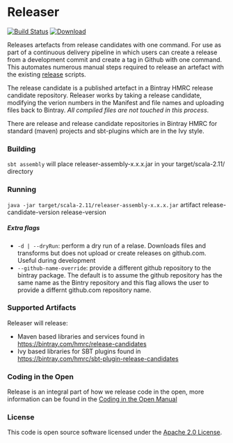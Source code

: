 # Releaser

[![Build Status](https://travis-ci.org/hmrc/releaser.svg?branch=master)](https://travis-ci.org/hmrc/releaser) [ ![Download](https://api.bintray.com/packages/hmrc/releases/releaser/images/download.svg) ](https://bintray.com/hmrc/releases/releaser/_latestVersion)

Releases artefacts from release candidates with one command. For use as part of a continuous delivery pipeline in which users can create a release from a development commit and create a tag in Github with one command. This automates numerous manual steps required to release an artefact with the existing [release](https://github.com/hmrc/release) scripts.

The release candidate is a published artefact in a Bintray HMRC release candidate repository. Releaser works by taking a release candidate, modifying the verion numbers in the Manifest and file names and uploading files back to Bintray. *All compiled files are not touched in this process*.  

There are release and release candidate repositories in Bintray HMRC for standard (maven) projects and sbt-plugins which are in the Ivy style.

### Building
`sbt assembly` will place releaser-assembly-x.x.x.jar in your target/scala-2.11/ directory

### Running
`java -jar target/scala-2.11/releaser-assembly-x.x.x.jar` artifact release-candidate-version release-version

##### Extra flags
- `-d | --dryRun`: perform a dry run of a relase. Downloads files and transforms but does not upload or create releases on github.com. Useful during development
- `--github-name-override`: provide a different github repository to the bintray package. The default is to assume the github repository has the same name as the Bintry repository and this flag allows the user to provide a differnt github.com repository name.

### Supported Artifacts
Releaser will release:
- Maven based libraries and services found in https://bintray.com/hmrc/release-candidates
- Ivy based libraries for SBT plugins found in https://bintray.com/hmrc/sbt-plugin-release-candidates

### Coding in the Open
Release is an integral part of how we release code in the open, more information can be found in the [Coding in the Open Manual](http://hmrc.github.io/coding-in-the-open-manual/)

### License
 
This code is open source software licensed under the [Apache 2.0 License]("http://www.apache.org/licenses/LICENSE-2.0.html").
